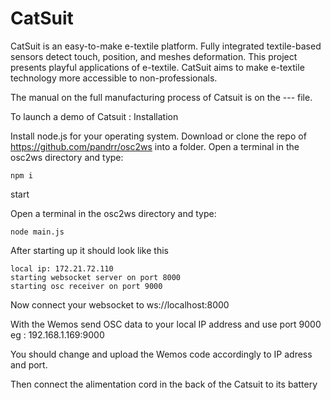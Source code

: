 # CatSuit
CatSuit is an easy-to-make e-textile platform. Fully integrated textile-based sensors detect touch, position, and meshes deformation. This project presents playful applications of e-textile. CatSuit aims to make e-textile technology more accessible to non-professionals.


The manual on the full manufacturing process of Catsuit is on the --- file.

To launch a demo of Catsuit : 
Installation

Install node.js for your operating system.
Download or clone the repo of https://github.com/pandrr/osc2ws into a folder. 
Open a terminal in the osc2ws directory and type:
```
npm i
```
start

Open a terminal in the osc2ws directory and type:
```
node main.js
```
After starting up it should look like this 
```
local ip: 172.21.72.110
starting websocket server on port 8000
starting osc receiver on port 9000
```

Now connect your websocket to ws://localhost:8000

With the Wemos send OSC data to your local IP address and use port 9000
eg : 192.168.1.169:9000

You should change and upload the Wemos code accordingly to IP adress and port.

Then connect the alimentation cord in the back of the Catsuit to its battery 
